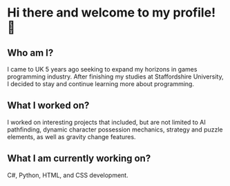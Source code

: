 # Hi there and welcome to my profile! 👋
## Who am I? 
I came to UK 5 years ago seeking to expand my horizons in games programming industry. After finishing my studies at Staffordshire University, I decided to stay and continue learning more about programming. 
## What I worked on?
I worked on interesting projects that included, but are not limited to AI pathfinding, dynamic character possession mechanics, strategy and puzzle elements, as well as gravity change features.
## What I am currently working on?
C#, Python, HTML, and CSS development.

<!--

Here are some ideas to get you started:

- 🔭 I’m currently working on ...
- 🌱 I’m currently learning ...
- 👯 I’m looking to collaborate on ...
- 🤔 I’m looking for help with ...
- 💬 Ask me about ...
- 📫 How to reach me: ...
- 😄 Pronouns: ...
- ⚡ Fun fact: ...
-->
